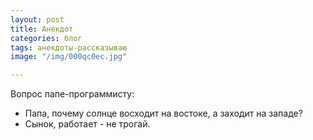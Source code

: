 ```yaml
---
layout: post
title: Анекдот
categories: блог
tags: анекдоты-рассказываю
image: "/img/000qc0ec.jpg"

---
```


Вопрос папе-программисту:
- Папа, почему солнце восходит на востоке, а заходит на западе?
- Сынок, работает - не трогай.


